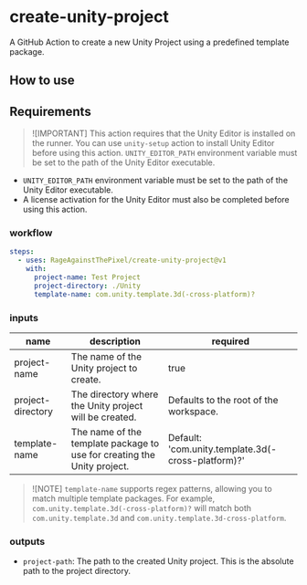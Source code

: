 # create-unity-project

A GitHub Action to create a new Unity Project using a predefined template package.

## How to use

## Requirements

> ![IMPORTANT] This action requires that the Unity Editor is installed on the runner.
> You can use `unity-setup` action to install Unity Editor before using this action.
> `UNITY_EDITOR_PATH` environment variable must be set to the path of the Unity Editor executable.

- `UNITY_EDITOR_PATH` environment variable must be set to the path of the Unity Editor executable.
- A license activation for the Unity Editor must also be completed before using this action.

### workflow

```yaml
steps:
  - uses: RageAgainstThePixel/create-unity-project@v1
    with:
      project-name: Test Project
      project-directory: ./Unity
      template-name: com.unity.template.3d(-cross-platform)?
```

### inputs

| name | description | required |
| ---- | ----------- | -------- |
| project-name | The name of the Unity project to create. | true |
| project-directory | The directory where the Unity project will be created.  | Defaults to the root of the workspace. |
| template-name | The name of the template package to use for creating the Unity project. | Default: 'com.unity.template.3d(-cross-platform)?' |

> ![NOTE] `template-name` supports regex patterns, allowing you to match multiple template packages. For example, `com.unity.template.3d(-cross-platform)?` will match both `com.unity.template.3d` and `com.unity.template.3d-cross-platform`.

### outputs

- `project-path`: The path to the created Unity project. This is the absolute path to the project directory.
